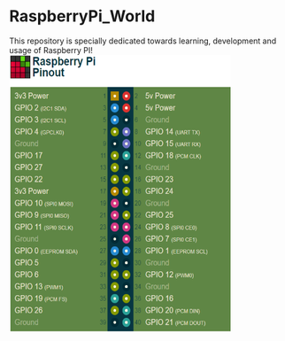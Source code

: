 # RaspberryPi_World
<p>

This repository is specially dedicated towards learning, development and usage of Raspberry PI!
<img src = "https://github.com/Sandeep-BlackHat/RaspberryPi_World/blob/main/src/Snips/PI.png" height= "500" width = "400" align = "left"/>
</p>
